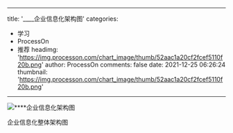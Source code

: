 
---
title: '____企业信息化架构图'
categories: 
 - 学习
 - ProcessOn
 - 推荐
headimg: 'https://img.processon.com/chart_image/thumb/52aac1a20cf2fcef5110f20b.png'
author: ProcessOn
comments: false
date: 2021-12-25 06:26:24
thumbnail: 'https://img.processon.com/chart_image/thumb/52aac1a20cf2fcef5110f20b.png'
---

<div>   
<img class="thumb" alt="****企业信息化架构图" src="https://img.processon.com/chart_image/thumb/52aac1a20cf2fcef5110f20b.png" referrerpolicy="no-referrer">
<p>企业信息化整体架构图</p>  
</div>
            